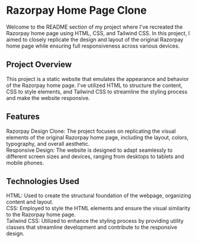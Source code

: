 # Razorpay Home Page Clone
Welcome to the README section of my project where I've recreated the Razorpay home page using HTML, CSS, and Tailwind CSS. In this project, I aimed to closely replicate the design and layout of the original Razorpay home page while ensuring full responsiveness across various devices.

## Project Overview
This project is a static website that emulates the appearance and behavior of the Razorpay home page. I've utilized HTML to structure the content, CSS to style elements, and Tailwind CSS to streamline the styling process and make the website responsive.

## Features
Razorpay Design Clone: The project focuses on replicating the visual elements of the original Razorpay home page, including the layout, colors, typography, and overall aesthetic.
<br>
Responsive Design: The website is designed to adapt seamlessly to different screen sizes and devices, ranging from desktops to tablets and mobile phones.

## Technologies Used
HTML: Used to create the structural foundation of the webpage, organizing content and layout.
<br>
CSS: Employed to style the HTML elements and ensure the visual similarity to the Razorpay home page.
<br>
Tailwind CSS: Utilized to enhance the styling process by providing utility classes that streamline development and contribute to the responsive design.

